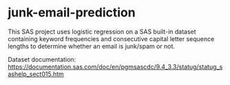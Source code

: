# junk-email-prediction

This SAS project uses logistic regression on a SAS built-in dataset containing keyword frequencies and consecutive capital letter sequence lengths to determine whether an email is junk/spam or not.

Dataset documentation: https://documentation.sas.com/doc/en/pgmsascdc/9.4_3.3/statug/statug_sashelp_sect015.htm
